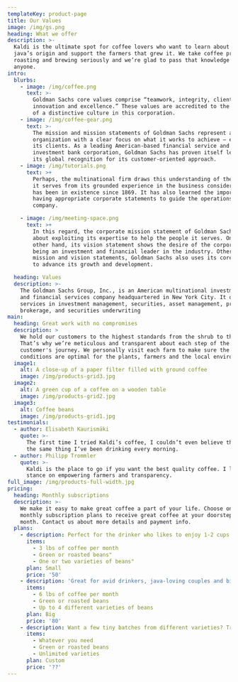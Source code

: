 ```yaml
---
templateKey: product-page
title: Our Values
image: /img/gs.png
heading: What we offer
description: >-
  Kaldi is the ultimate spot for coffee lovers who want to learn about their
  java’s origin and support the farmers that grew it. We take coffee production,
  roasting and brewing seriously and we’re glad to pass that knowledge to
  anyone.
intro:
  blurbs:
    - image: /img/coffee.png
      text: >-
        Goldman Sachs core values comprise “teamwork, integrity, client first,
        innovation and excellence.” These values are accredited to the existence
        of a distinctive culture in this corporation.
    - image: /img/coffee-gear.png
      text: >-
        The mission and mission statements of Goldman Sachs represent an
        organization with a clear focus on what it works to achieve – empower
        its clients. As a leading American-based financial service and
        investment bank corporation, Goldman Sachs has proven itself leading to
        its global recognition for its customer-oriented approach.
    - image: /img/tutorials.png
      text: >+
        Perhaps, the multinational firm draws this understanding of the people
        it serves from its grounded experience in the business considering it
        has been in existence since 1869. It has also learned the importance of
        having appropriate corporate statements to guide the operations of the
        company.

    - image: /img/meeting-space.png
      text: >+
        In this regard, the corporate mission statement of Goldman Sachs is all
        about exploiting its expertise to help the people it serves. On the
        other hand, its vision statement shows the desire of the corporation in
        being an investment and financial leader in the industry. Other than the
        mission and vision statements, Goldman Sachs also uses its core values
        to advance its growth and development.

  heading: Values
  description: >-
    The Goldman Sachs Group, Inc., is an American multinational investment bank
    and financial services company headquartered in New York City. It offers
    services in investment management, securities, asset management, prime
    brokerage, and securities underwriting
main:
  heading: Great work with no compromises
  description: >
    We hold our customers to the highest standards from the shrub to the cup.
    That’s why we’re meticulous and transparent about each step of the
    customer's journey. We personally visit each farm to make sure the
    conditions are optimal for the plants, farmers and the local environment.
  image1:
    alt: A close-up of a paper filter filled with ground coffee
    image: /img/products-grid3.jpg
  image2:
    alt: A green cup of a coffee on a wooden table
    image: /img/products-grid2.jpg
  image3:
    alt: Coffee beans
    image: /img/products-grid1.jpg
testimonials:
  - author: Elisabeth Kaurismäki
    quote: >-
      The first time I tried Kaldi’s coffee, I couldn’t even believe that was
      the same thing I’ve been drinking every morning.
  - author: Philipp Trommler
    quote: >-
      Kaldi is the place to go if you want the best quality coffee. I love their
      stance on empowering farmers and transparency.
full_image: /img/products-full-width.jpg
pricing:
  heading: Monthly subscriptions
  description: >-
    We make it easy to make great coffee a part of your life. Choose one of our
    monthly subscription plans to receive great coffee at your doorstep each
    month. Contact us about more details and payment info.
  plans:
    - description: Perfect for the drinker who likes to enjoy 1-2 cups per day.
      items:
        - 3 lbs of coffee per month
        - Green or roasted beans"
        - One or two varieties of beans"
      plan: Small
      price: '50'
    - description: 'Great for avid drinkers, java-loving couples and bigger crowds'
      items:
        - 6 lbs of coffee per month
        - Green or roasted beans
        - Up to 4 different varieties of beans
      plan: Big
      price: '80'
    - description: Want a few tiny batches from different varieties? Try our custom plan
      items:
        - Whatever you need
        - Green or roasted beans
        - Unlimited varieties
      plan: Custom
      price: '??'
---
```


